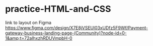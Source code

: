 # practice-HTML-and-CSS
link to layout on Figma https://www.figma.com/design/X7E8jVSEUl03xUDfz5F9Wf/Payment-gateway-business-landing-page-(Community)?node-id=0-1&amp;t=72aIhxzhRDUVmpbH-0
